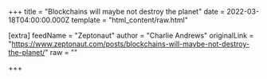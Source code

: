 
+++
title = "Blockchains will maybe not destroy the planet"
date = 2022-03-18T04:00:00.000Z
template = "html_content/raw.html"

[extra]
feedName = "Zeptonaut"
author = "Charlie Andrews"
originalLink = "https://www.zeptonaut.com/posts/blockchains-will-maybe-not-destroy-the-planet/"
raw = ""

+++

